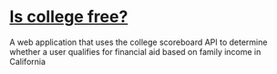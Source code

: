 # [Is college free?](https://Final-Project-Starter-bitngu.ecs162instruct.repl.co)
A web application that uses the college scoreboard API to determine whether a user qualifies for financial aid based on family income in California

